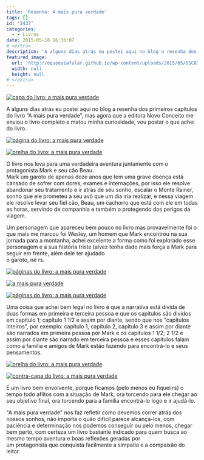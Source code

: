 ```yaml
---
title: 'Resenha: A mais pura verdade'
tags: []
id: '2437'
categories:
  - - Livros
date: 2015-05-18 16:36:07
# <extra>
description: 'A alguns dias atrás eu postei aqui no blog a resenha dos primeiros capítulos do livro “A mais pura verdade”, mas agora que a editora Novo Conceito me enviou o livro completo e matou minha curiosidade, vou postar o que achei do livro. O livro nos leva para uma verdadeira aventura juntamente com o protagonista Mark e seu cão Beau. Mark um garoto de apenas doze anos que tem uma grave doença está cansado de sofrer com dores, exames e internações, por isso ele resolve abandonar seu tratamento e ir atrás de seu sonho, escalar o Monte Rainer, sonho que ele prometeu a seu avô que um dia iria realizar, e nessa viagem ele resolve levar seu fiel cão, Beau, um cachorro que está com ele em todas as horas, servindo de companhia e também o protegendo dos perigos da &hellip;'
featured_image: 
  url: 'http://oqueeuiafalar.github.io/wp-content/uploads/2015/05/DSC03638-1024x768.jpg'
  width: null
  height: null
# </extra>
---
```


[![capa do livro: a mais pura verdade](/wp-content/uploads/2015/05/DSC03638-1024x768.jpg)](/wp-content/uploads/2015/05/DSC03638.jpg)

A alguns dias atrás eu postei aqui no blog a resenha dos primeiros capítulos do livro “A mais pura verdade”, mas agora que a editora Novo Conceito me enviou o livro completo e matou minha curiosidade, vou postar o que achei do livro.

[![página do livro: a mais pura verdade](/wp-content/uploads/2015/05/DSC03641-1024x768.jpg)](/wp-content/uploads/2015/05/DSC03641.jpg)

[![orelha do livro: a mais pura verdade](/wp-content/uploads/2015/05/DSC03643-1024x768.jpg)](/wp-content/uploads/2015/05/DSC03643.jpg)

O livro nos leva para uma verdadeira aventura juntamente com o protagonista Mark e seu cão Beau.  
Mark um garoto de apenas doze anos que tem uma grave doença está cansado de sofrer com dores, exames e internações, por isso ele resolve abandonar seu tratamento e ir atrás de seu sonho, escalar o Monte Rainer, sonho que ele prometeu a seu avô que um dia iria realizar, e nessa viagem ele resolve levar seu fiel cão, Beau, um cachorro que está com ele em todas as horas, servindo de companhia e também o protegendo dos perigos da viagem.

Um personagem que apareceu bem pouco no livro mas provavelmente foi o que mais me marcou foi Wesley, um homem que Mark encontrou na sua jornada para a montanha, achei excelente a forma como foi explorado esse personagem e a sua história triste talvez tenha dado mais força a Mark para seguir em frente, além dele ter ajudado  
o garoto, né rs.

[![páginas do livro: a mais pura verdade](/wp-content/uploads/2015/05/DSC03646-1024x768.jpg)](/wp-content/uploads/2015/05/DSC03646.jpg)

[![a mais pura verdade ](/wp-content/uploads/2015/05/DSC03645-1024x768.jpg)](/wp-content/uploads/2015/05/DSC03645.jpg)

[![páginas do livro: a mais pura verdade](/wp-content/uploads/2015/05/DSC03642-1024x768.jpg)](/wp-content/uploads/2015/05/DSC03642.jpg)

Uma coisa que achei bem legal no livro é que a narrativa está divida de duas formas em primeira e terceira pessoa e que os capítulos são dividos em capítulo 1; capítulo 1 1/2 e assim por diante, sendo que nos "capítulos inteiros", por exemplo: capítulo 1, capítulo 2, capítulo 3 e assim por diante são narrados em primeira pessoa por Mark e os capítulos 1 1/2; 2 1/2 e assim por diante são narrado em terceira pessoa e esses capítulos falam como a família e amigos de Mark estão fazendo para encontrá-lo e seus pensamentos.

[![orelha do livro: a mais pura verdade](/wp-content/uploads/2015/05/DSC03644-1024x768.jpg)](/wp-content/uploads/2015/05/DSC03644.jpg)

[![contra-capa do livro: a mais pura verdade](/wp-content/uploads/2015/05/DSC03639-1024x768.jpg)](/wp-content/uploads/2015/05/DSC03639.jpg)

É um livro bem envolvente, porque ficamos (pelo menos eu fiquei rs) o tempo todo aflitos com a situação de Mark, ora torcendo para ele chegar ao seu objetivo final, ora torcendo para a família encontrá-lo logo e ir ajudá-lo.

"A mais pura verdade" nos faz refletir como devemos correr atrás dos nossos sonhos, não importa o quão difícil parece alcança-los, com paciência e determinação nos podemos conseguir ou pelo menos, chegar bem perto, com certeza um livro bastante indicado para quem busca ao mesmo tempo aventura e boas reflexões geradas por  
um protagonista que conquista facilmente a simpatia e a compaixão do leitor.
